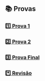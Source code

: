 ## 📚 Provas

### [1️⃣ Prova 1](prova-01/)

### [2️⃣ Prova 2](prova-02/)

### [3️⃣ Prova Final](prova-final/)

### [*️⃣ Revisão](revisao/)